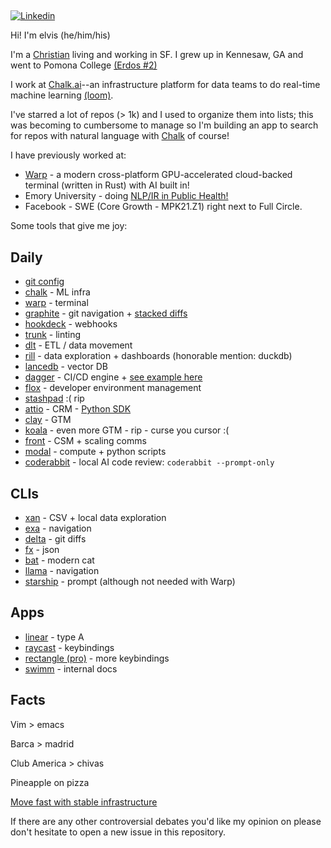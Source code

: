 ## <em></em>

[![Linkedin](https://img.shields.io/badge/-Linkedin-blue?style=flat-square&logo=Linkedin&logoColor=white&link=https://www.linkedin.com/in/elviskahoro/)](https://www.linkedin.com/in/elviskahoro/) 

Hi! I'm elvis (he/him/his)

I'm a [Christian]([https://www.epicsf.com/](https://www.epicsf.com/about#vision)) living and working in SF. I grew up in Kennesaw, GA and went to Pomona College [(Erdos #2)](https://pages.pomona.edu/~sg064747/PAPERS/PRBTP.pdf)

I work at [Chalk.ai](https://chalk.ai)--an infrastructure platform for data teams to do real-time machine learning [(loom)](https://www.loom.com/share/2c50068829594de5a5e8d01177ac99d4).

I've starred a lot of repos (> 1k) and I used to organize them into lists; this was becoming to cumbersome to manage so I'm building an app to search for repos with natural language with [Chalk](https://chalk.ai) of course!

I have previously worked at:

- [Warp](https://warp.dev) - a modern cross-platform GPU-accelerated cloud-backed terminal (written in Rust) with AI built in!
- Emory University - doing [NLP/IR in Public Health!](https://pubmed.ncbi.nlm.nih.gov/36534457/)
- Facebook - SWE (Core Growth - MPK21.Z1) right next to Full Circle.

Some tools that give me joy:

## Daily
- [git config](/.gitconfig)
- [chalk](https://chalk.ai) - ML infra
- [warp](https://warp.dev) - terminal
- [graphite](https://graphite.dev/) - git navigation + [stacked diffs](https://www.youtube.com/live/m23jkzMFETg?si=b_VE0PK4hcMHI-pc&t=2702)
- [hookdeck](https://hookdeck.com/) - webhooks
- [trunk](https://trunk.io/) - linting
- [dlt](https://github.com/dlt-hub/dlt) - ETL / data movement
- [rill](https://www.rilldata.com/) - data exploration + dashboards (honorable mention: duckdb)
- [lancedb](https://lancedb.com/) - vector DB
- [dagger](https://dagger.io/) - CI/CD engine + [see example here](https://gist.github.com/elviskahoro/c6d8440de6dc88622770a48cde78fffa)
- [flox](https://flox.dev/) - developer environment management
- [stashpad](https://www.stashpad.com/) :( rip
- [attio](https://attio.com/) - CRM - [Python SDK](https://github.com/elviskahoro/attio-sdk-python)
- [clay](http://clay.com/) - GTM
- [koala](https://getkoala.com/) - even more GTM - rip - curse you cursor :(
- [front](https://front.com/) - CSM + scaling comms
- [modal](https://modal.com/) - compute + python scripts
- [coderabbit](https://www.coderabbit.ai/) - local AI code review: `coderabbit --prompt-only`

## CLIs
- [xan](https://github.com/medialab/xan) - CSV + local data exploration
- [exa](https://github.com/ogham/exa) - navigation
- [delta](https://github.com/dandavison/delta) - git diffs
- [fx](https://github.com/antonmedv/fx) - json
- [bat](https://github.com/sharkdp/bat) - modern cat
- [llama](https://github.com/antonmedv/llama) - navigation
- [starship](https://github.com/starship/starship) - prompt (although not needed with Warp)

## Apps
- [linear](https://linear.app/) - type A
- [raycast](https://www.raycast.com/) - keybindings
- [rectangle (pro)](https://rectangleapp.com/pro) - more keybindings
- [swimm](https://swimm.io) - internal docs

## Facts

Vim > emacs

Barca > madrid

Club America > chivas

Pineapple on pizza

[Move fast with stable infrastructure](https://www.linkedin.com/in/elviskahoro)

If there are any other controversial debates you'd like my opinion on please don't hesitate to open a new issue in this repository.
